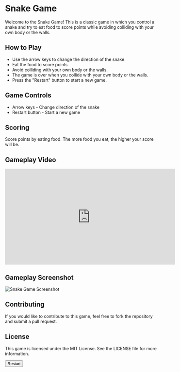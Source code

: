 <!DOCTYPE html>
<html>
  <head>
    <meta charset="UTF-8">
    <title>Snake Game</title>
    <style>
      /* Add your CSS styles here */
    </style>
  </head>
  <body>
    <h1>Snake Game</h1>
    <p>Welcome to the Snake Game! This is a classic game in which you control a snake and try to eat food to score points while avoiding colliding with your own body or the walls.</p>
    <h2>How to Play</h2>
    <ul>
      <li>Use the arrow keys to change the direction of the snake.</li>
      <li>Eat the food to score points.</li>
      <li>Avoid colliding with your own body or the walls.</li>
      <li>The game is over when you collide with your own body or the walls.</li>
      <li>Press the "Restart" button to start a new game.</li>
    </ul>
    <h2>Game Controls</h2>
    <ul>
      <li>Arrow keys - Change direction of the snake</li>
      <li>Restart button - Start a new game</li>
    </ul>
    <h2>Scoring</h2>
    <p>Score points by eating food. The more food you eat, the higher your score will be.</p>
    <h2>Gameplay Video</h2>
    <iframe width="560" height="315" src="https://www.youtube.com/embed/videoseries?list=PL1H1sBF1VAKT8-BzELZ6UzIJ6v2E6Uw7F" frameborder="0" allow="autoplay; encrypted-media" allowfullscreen></iframe>
    <h2>Gameplay Screenshot</h2>
    <img src="snake-gameplay-screenshot.png" alt="Snake Game Screenshot">
    <h2>Contributing</h2>
    <p>If you would like to contribute to this game, feel free to fork the repository and submit a pull request.</p>
    <h2>License</h2>
    <p>This game is licensed under the MIT License. See the LICENSE file for more information.</p>
    <button onclick="restartGame()">Restart</button>
    <script>
      // Add your JavaScript code here
      function restartGame() {
        // Reset the game
      }
    </script>
  </body>
</html>
